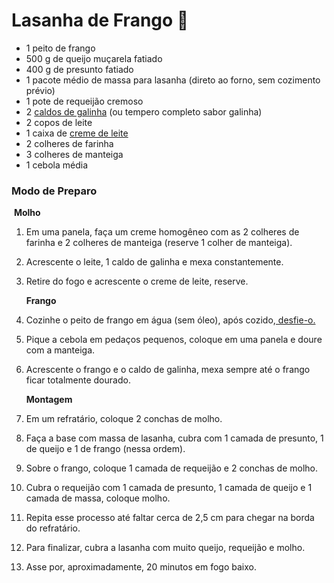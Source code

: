 # Lasanha de Frango 🐔

- 1 peito de frango
- 500 g de queijo muçarela fatiado
- 400 g de presunto fatiado
- 1 pacote médio de massa para lasanha (direto ao forno, sem cozimento prévio)
- 1 pote de requeijão cremoso
- 2 [caldos de galinha](https://blog.tudogostoso.com.br/dicas-de-cozinha/caldos-caseiros/) (ou tempero completo sabor galinha)
- 2 copos de leite
- 1 caixa de [creme de leite](https://blog.tudogostoso.com.br/dicas-de-cozinha/creme-de-leite-fresco-caseiro-de-caixinha-e-mais/)
- 2 colheres de farinha
- 3 colheres de manteiga
- 1 cebola média

### Modo de Preparo

​        **Molho**

1. Em uma panela, faça um creme homogêneo com as 2 colheres de farinha e 2 colheres de manteiga (reserve 1 colher de manteiga).

2. Acrescente o leite, 1 caldo de galinha e mexa constantemente.

3. Retire do fogo e acrescente o creme de leite, reserve.

   **Frango**

4. Cozinhe o peito de frango em água (sem óleo), após cozido,[ desfie-o.](https://blog.tudogostoso.com.br/dicas-de-cozinha/como-desfiar-frango-na-panela-de-pressao/)

5. Pique a cebola em pedaços pequenos, coloque em uma panela e doure com a manteiga.

6. Acrescente o frango e o caldo de galinha, mexa sempre até o frango ficar totalmente dourado.

   **Montagem**

7. Em um refratário, coloque 2 conchas de molho.

8. Faça a base com massa de lasanha, cubra com 1 camada de presunto, 1 de queijo e 1 de frango (nessa ordem).

9. Sobre o frango, coloque 1 camada de requeijão e 2 conchas de molho.

10. Cubra o requeijão com 1 camada de presunto, 1 camada de queijo e 1 camada de massa, coloque molho.

11. Repita esse processo até faltar cerca de 2,5 cm para chegar na borda do refratário.

12. Para finalizar, cubra a lasanha com muito queijo, requeijão e molho.

13. Asse por, aproximadamente, 20 minutos em fogo baixo.